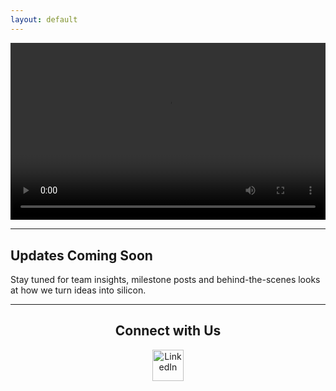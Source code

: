 ```yaml
---
layout: default
---
```


<!-- VIDEO FIRST -->

<div style="position: relative; padding-bottom: 56.25%; height: 0; overflow: hidden; max-width: 100%; height: auto;">
  <video style="position: absolute; top: 0; left: 0; width: 100%; height: 100%;" controls>
    <source src="{{ site.baseurl }}/assets/images/impulse_logo_Final_Scene.mp4" type="video/mp4">
    Your browser does not support the video tag.
  </video>
</div>

---

## Updates Coming Soon

Stay tuned for team insights, milestone posts and behind-the-scenes looks at how we turn ideas into silicon.

---


<h2 align="center">Connect with Us</h2>

<p align="center">
  <a href="https://www.linkedin.com/company/impulse-hochschule-reutlingen" target="_blank">
    <img src="{{ site.baseurl }}/assets/images/InBug-White.png" alt="LinkedIn" width="50"/>
  </a>
</p>
